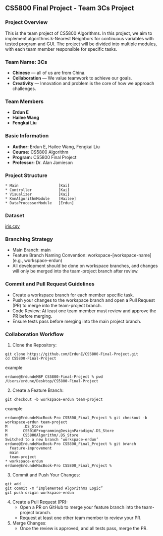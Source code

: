 ## CS5800 Final Project - Team 3Cs Project

### Project Overview
This is the team project of CS5800 Algorithms. In this project, we aim to implement algorithms k-Nearest Neighbors for continuous variables with tested program and GUI. The project will be divided into multiple modules, with each team member responsible for specific tasks.
### Team Name: 3Cs
* **Chinese** — all of us are from China.
* **Collaboration** — We value teamwork to achieve our goals.
* **Creativity** — Innovation and problem is the core of how we approach challenges.
### Team Members
* **Erdun E**
* **Hailee Wang**
* **Fengkai Liu**
### Basic Information
* **Author:** Erdun E, Hailee Wang, Fengkai Liu
* **Course:** CS5800 Algorithm
* **Program:** CS5800 Final Project
* **Professor:** Dr. Alan Jamieson

### Project Structure
```aiignore
* Main                  [Kai]
* Controller            [Kai]      
* Visualizer            [Kai]
* KnnAlgorithmModule    [Hailee]
* DataProcessorModule   [Erdun]
```
### Dataset
[iris.csv]()

### Branching Strategy
* Main Branch: main
* Feature Branch Naming Convention: workspace-[workspace-name] (e.g., workspace-erdun)
* All development should be done on workspace branches, and changes will only be merged into the team-project branch after review.
### Commit and Pull Request Guidelines
* Create a workspace branch for each member specific task.
* Push your changes to the workspace branch and open a Pull Request (PR) to merge into the team-project branch.
* Code Review: At least one team member must review and approve the PR before merging.
* Ensure tests pass before merging into the main project branch.
### Collaboration Workflow
1. Clone the Repository:
```
git clone https://github.com/ErdunE/CS5800-Final-Project.git
cd CS5800-Final-Project
```
example
```aiignore
erdune@ErdundeMBP CS5800-Final-Project % pwd
/Users/erdune/Desktop/CS5800-Final-Project
```
2. Create a Feature Branch:
```
git checkout -b workspace-erdun team-project
```
example
```
erdune@ErdundeMacBook-Pro CS5800_Final_Project % git checkout -b workspace-erdun team-project
M       .DS_Store
M       CS5010ProgrammingDesignParadigm/.DS_Store
M       CS5800Algorithm/.DS_Store
Switched to a new branch ‘workspace-erdun’
erdune@ErdundeMacBook-Pro CS5800_Final_Project % git branch
  feature-improvement
  main
  team-project
* workspace-erdun
erdune@ErdundeMacBook-Pro CS5800_Final_Project % 

```
3. Commit and Push Your Changes:
```
git add .
git commit -m “Implemented Algorithms Logic”
git push origin workspace-erdun
```
4. Create a Pull Request (PR):
    * Open a PR on GitHub to merge your feature branch into the team-project branch.
    * Request at least one other team member to review your PR.
5. Merge Changes:
    * Once the review is approved, and all tests pass, merge the PR.